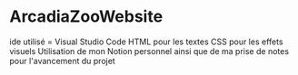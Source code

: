 # ArcadiaZooWebsite
ide utilisé = Visual Studio Code
HTML pour les textes 
CSS pour les effets visuels 
Utilisation de mon Notion personnel ainsi que de ma prise de notes pour l'avancement du projet
